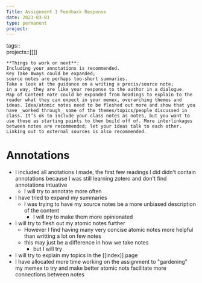 ```yaml
---
Title: Assignment 1 Feedback Response
date: 2023-03-01
type: permanent
project:
---
```


tags::  
projects::[[]]

```
**Things to work on next**: 
Including your annotations is recommended. 
Key Take Aways could be expanded;
source notes are perhaps too-short summaries. 
Take a look at the guidance on a writing a precis/source note; 
in a way, they are like your response to the author in a dialogue. 
Map of Content note could be expanded from headings to explain to the reader what they can expect in your memex, overarching themes and ideas. Idea/atomic notes need to be fleshed out more and show that you have _worked through_ some of the themes/topics/people discussed in class. It’s ok to include your class notes as notes, but you want to use those as starting points to then build off of. More interlinkages between notes are recommended; let your ideas talk to each other. Linking out to external sources is also recommended.
```
# Annotations
- I included all anotations I made, the first few readings I did didn't contain annotations because I was still learning zotero and don't find annotations intuative
	- I will try to annotate more often
- I have tried to expand my summaries
	- I was trying to have my source notes be a more unbiased description of the content
		- I will try to make them more opinionated
- I will try to flesh out my atomic notes further
	- However I find having many very concise atomic notes more helpful than writting a lot on few notes
	- this may just be a difference in how we take notes
		- but I will try
- I will try to explain my topics in the [[index]] page
- I have allocated more time working on the assignment to "gardening" my memex to try and make better atomic nots facilitate more connections between notes